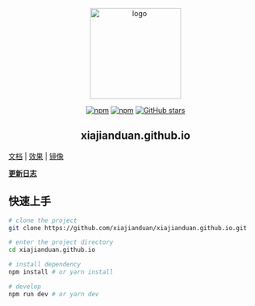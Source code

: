 <p align="center"><a href="https://xiajianduan.com/" target="_blank" rel="noopener noreferrer"><img width="180" src="https://cdn.jsdelivr.net/gh/xiajianduan/image_store/blog/20200409124835.png" alt="logo"></a></p>

<p align="center">
  <a href="https://www.npmjs.com/package/xiajianduan.github.io"><img alt="npm" src="https://img.shields.io/npm/v/xiajianduan.github.io"></a>
   <a href="https://www.npmjs.com/package/xiajianduan.github.io" target="_blank"><img src="https://img.shields.io/npm/dt/xiajianduan.github.io" alt="npm" ></a>
  <a href="https://github.com/xiajianduan/xiajianduan.github.io/stargazers"><img src="https://img.shields.io/github/stars/xiajianduan/xiajianduan.github.io?logo=ReverbNation&logoColor=rgba(255,255,255,.6)" alt="GitHub stars"></a>
</p>

<h2 align="center">xiajianduan.github.io</h2>



 [文档](https://doc.xiajianduan.com)  |
 [效果](https://xiajianduan.github.io)  |
 [镜像](https://gitee.com/xiajianduan/xiajianduan.github.io)


[**更新日志**](https://github.com/xiajianduan/xiajianduan.github.io/releases)


## 快速上手

```bash
# clone the project
git clone https://github.com/xiajianduan/xiajianduan.github.io.git

# enter the project directory
cd xiajianduan.github.io

# install dependency
npm install # or yarn install

# develop
npm run dev # or yarn dev
```
